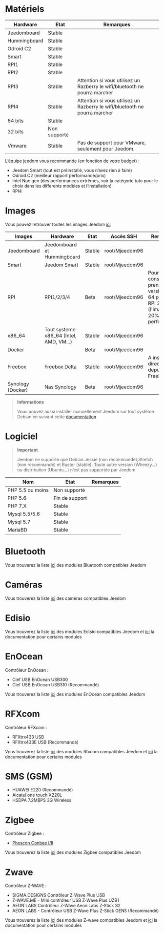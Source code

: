 # Matériels

Hardware | Etat | Remarques
--- | --- | ---
Jeedomboard             | Stable                  |
Hummingboard            | Stable                  |
Odroid C2               | Stable                  |                          
Smart                   | Stable                  |                          
RPI1                    | Stable                  |                          
RPI2                    | Stable                  |                          
RPI3                    | Stable                  | Attention si vous utilisez un Razberry le wifi/bluetooth ne pourra marcher
RPI4                    | Stable                  | Attention si vous utilisez un Razberry le wifi/bluetooth ne pourra marcher
64 bits                 | Stable                  |                          
32 bits                 | Non supporté            |                          
Vmware                  | Stable                  | Pas de support pour VMware, seulement pour Jeedom.

L’équipe jeedom vous recommande (en fonction de votre budget) :

- Jeedom Smart (tout est préinstallé, vous n’avez rien à faire)
- Odroid C2 (meilleur rapport performance/prix)
- Intel Nuc gen (des performances extrêmes, voir la catégorie tuto pour le choix dans les differents modèles et l’installation)
- RPI4

#  Images

Vous pouvez retrouver toutes les images Jeedom [ici](https://images.jeedom.com/)

| Images         | Hardware       | Etat           | Accès SSH      | Remarques      | Documentations      |
|----------------|----------------|----------------|----------------|----------------|---------------------|
| Jeedomboard    | Jeedomboard et Hummingboard | Stable         | root/Mjeedom96 |                | [Jeedomboard](https://doc.jeedom.com/fr_FR/installation/mini) |
| Smart          | Jeedom Smart   | Stable           | root/Mjeedom96 |                | [Smart](https://doc.jeedom.com/fr_FR/installation/smart) |
| RPI            | RPI1/2/3/4     | Beta           | root/Mjeedom96 |  Pour rpi il est conseillé de prendre la version rpi-64 pour les RPI 2/3/4 (l'image est 20% plus performantes)              | [RPI](https://doc.jeedom.com/fr_FR/installation/rpi) |
| x86_64         | Tout systeme x86_64 (Intel, AMD, VM...)               | Stable           | root/Mjeedom96 |                | [x86_64](https://doc.jeedom.com/fr_FR/installation/vm) |
| Docker         |                | Beta           | root/Mjeedom96 |                | [Docker](https://doc.jeedom.com/fr_FR/installation/docker) |
| Freebox        | Freebox Delta  | Stable         | root/Mjeedom96 | A installer directement depuis la Freebox               | [Freebox](https://doc.jeedom.com/fr_FR/installation/freeboxdelta) |
| Synology (Docker)| Nas Synology | Beta          | root/Mjeedom96  |                | [Synology](https://doc.jeedom.com/fr_FR/installation/synology) |

> **Informations**
>
> Vous pouvez aussi installer manuellement Jeedom sur tout système Debian en suivant cette [documentation](https://doc.jeedom.com/fr_FR/installation/cli)

#  Logiciel

> **Important**
>
> Jeedom ne supporte que Debian Jessie (non recommandé),Stretch (non recommandé) et Buster (stable). Toute autre version (Wheezy…​) ou distribution (Ubuntu…​) n’est pas supportée par Jeedom.

| Nom                     | Etat                    | Remarques                |
|-------------------------|-------------------------|--------------------------|
| PHP 5.5 ou moins        | Non supporté            |                          |
| PHP 5.6                 | Fin de support          |                          |
| PHP 7.X                 | Stable                  |                          |
| Mysql 5.5/5.6           | Stable                  |                          |
| Mysql 5.7               | Stable                  |                          |
| MariaBD                 | Stable                  |                          |


# Bluetooth

Vous trouverez la liste [ici](https://doc.jeedom.com/fr_FR/blea/equipement.compatible) des modules Bluetooth compatibles Jeedom

# Caméras

Vous trouverez la liste [ici](https://doc.jeedom.com/fr_FR/camera/equipement.compatible) des caméras compatibles Jeedom

# Edisio

Vous trouverez la liste [ici](https://doc.jeedom.com/fr_FR/edisio/equipement.compatible) des modules Edisio compatibles Jeedom et [ici](https://doc.jeedom.com/fr_FR/edisio/) la documentation pour certains modules

# EnOcean

Contrôleur EnOcean :

-   Clef USB EnOcean USB300
-   Clef USB EnOcean USB310 (Recommandé)

Vous trouverez la liste [ici](https://doc.jeedom.com/fr_FR/enocean/equipement.compatible) des modules EnOcean compatibles Jeedom

# RFXcom

Contrôleur RFXcom :

-   RFXtrx433 USB
-   RFXtrx433E USB (Recommandé)

Vous trouverez la liste [ici](https://doc.jeedom.com/fr_FR/rfxcom/equipement.compatible) des modules Rfxcom compatibles Jeedom et [ici](https://doc.jeedom.com/fr_FR/rfxcom/) la documentation pour certains modules

# SMS (GSM)

-   HUAWEI E220 (Recommandé)
-   Alcatel one touch X220L
-   HSDPA 7.2MBPS 3G Wireless

# Zigbee

Contrôleur Zigbee :

- [Phoscon Conbee I/II](http://bit.ly/2n4VyWc)

Vous trouverez la liste [ici](https://phoscon.de/en/conbee/compatible) des modules Zigbee compatibles Jeedom

# Zwave

Contrôleur Z-WAVE :

-   SIGMA DESIGNS Contrôleur Z-Wave Plus USB
-   Z-WAVE.ME - Mini contrôleur USB Z-Wave Plus UZB1
-   AEON LABS Contrôleur Z-Wave Aeon Labs Z-Stick S2
-   AEON LABS - Contrôleur USB Z-Wave Plus Z-Stick GEN5 (Recommandé)

Vous trouverez la liste [ici](https://doc.jeedom.com/fr_FR/zwave/equipement.compatible) des modules Z-wave compatibles Jeedom et [ici](https://doc.jeedom.com/fr_FR/zwave/) la documentation pour certains modules
